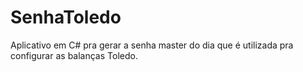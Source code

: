 # SenhaToledo

Aplicativo em C# pra gerar a senha master do dia que é utilizada pra configurar as balanças Toledo.